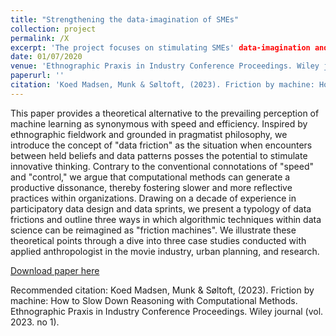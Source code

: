 ```yaml
---
title: "Strengthening the data-imagination of SMEs"
collection: project
permalink: /X
excerpt: 'The project focuses on stimulating SMEs' data-imagination and associated competencies. The project will create knowledge about how small and medium-sized enterprises can understand, utilize and learn from their data.'
date: 01/07/2020
venue: 'Ethnographic Praxis in Industry Conference Proceedings. Wiley journal'
paperurl: ''
citation: 'Koed Madsen, Munk & Søltoft, (2023). Friction by machine: How to Slow Down Reasoning with Computational Methods. Ethnographic Praxis in Industry Conference Proceedings. Wiley journal (vol. 2023. no 1)'
---
```

This paper provides a theoretical alternative to the prevailing perception of machine learning as synonymous with speed and efficiency. Inspired by ethnographic fieldwork and grounded in pragmatist philosophy, we introduce the concept of "data friction" as the situation when encounters between held beliefs and data patterns posses the potential to stimulate innovative thinking. Contrary to the conventional connotations of "speed" and "control," we argue that computational methods can generate a productive dissonance, thereby fostering slower and more reflective practices within organizations. Drawing on a decade of experience in participatory data design and data sprints, we present a typology of data frictions and outline three ways in which algorithmic techniques within data science can be reimagined as "friction machines". We illustrate these theoretical points through a dive into three case studies conducted with applied anthropologist in the movie industry, urban planning, and research.   

[Download paper here](http://X.pdf)

Recommended citation: Koed Madsen, Munk & Søltoft, (2023). Friction by machine: How to Slow Down Reasoning with Computational Methods. Ethnographic Praxis in Industry Conference Proceedings. Wiley journal (vol. 2023. no 1).
